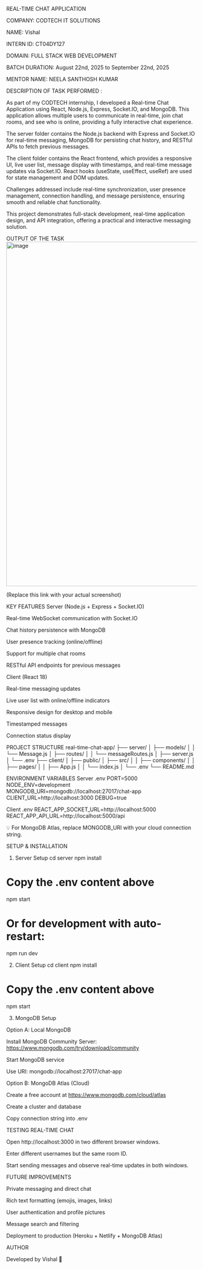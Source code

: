 REAL-TIME CHAT APPLICATION

COMPANY: CODTECH IT SOLUTIONS

NAME: Vishal

INTERN ID: CT04DY127

DOMAIN: FULL STACK WEB DEVELOPMENT

BATCH DURATION: August 22nd, 2025 to September 22nd, 2025

MENTOR NAME: NEELA SANTHOSH KUMAR

DESCRIPTION OF TASK PERFORMED :

As part of my CODTECH internship, I developed a Real-time Chat Application using React, Node.js, Express, Socket.IO, and MongoDB. This application allows multiple users to communicate in real-time, join chat rooms, and see who is online, providing a fully interactive chat experience.

The server folder contains the Node.js backend with Express and Socket.IO for real-time messaging, MongoDB for persisting chat history, and RESTful APIs to fetch previous messages.

The client folder contains the React frontend, which provides a responsive UI, live user list, message display with timestamps, and real-time message updates via Socket.IO. React hooks (useState, useEffect, useRef) are used for state management and DOM updates.

Challenges addressed include real-time synchronization, user presence management, connection handling, and message persistence, ensuring smooth and reliable chat functionality.

This project demonstrates full-stack development, real-time application design, and API integration, offering a practical and interactive messaging solution.

OUTPUT OF THE TASK
<img width="1918" height="910" alt="image" src="https://github.com/user-attachments/assets/6170fd85-d0e7-4f5f-b13c-325568851634" />



(Replace this link with your actual screenshot)

KEY FEATURES
Server (Node.js + Express + Socket.IO)

Real-time WebSocket communication with Socket.IO

Chat history persistence with MongoDB

User presence tracking (online/offline)

Support for multiple chat rooms

RESTful API endpoints for previous messages

Client (React 18)

Real-time messaging updates

Live user list with online/offline indicators

Responsive design for desktop and mobile

Timestamped messages

Connection status display

PROJECT STRUCTURE
real-time-chat-app/
├── server/
│   ├── models/
│   │   └── Message.js
│   ├── routes/
│   │   └── messageRoutes.js
│   ├── server.js
│   └── .env
├── client/
│   ├── public/
│   ├── src/
│   │   ├── components/
│   │   ├── pages/
│   │   ├── App.js
│   │   └── index.js
│   └── .env
└── README.md

ENVIRONMENT VARIABLES
Server .env
PORT=5000
NODE_ENV=development
MONGODB_URI=mongodb://localhost:27017/chat-app
CLIENT_URL=http://localhost:3000
DEBUG=true

Client .env
REACT_APP_SOCKET_URL=http://localhost:5000
REACT_APP_API_URL=http://localhost:5000/api


💡 For MongoDB Atlas, replace MONGODB_URI with your cloud connection string.

SETUP & INSTALLATION
1. Server Setup
cd server
npm install
# Copy the .env content above
npm start
# Or for development with auto-restart:
npm run dev

2. Client Setup
cd client
npm install
# Copy the .env content above
npm start

3. MongoDB Setup

Option A: Local MongoDB

Install MongoDB Community Server: https://www.mongodb.com/try/download/community

Start MongoDB service

Use URI: mongodb://localhost:27017/chat-app

Option B: MongoDB Atlas (Cloud)

Create a free account at https://www.mongodb.com/cloud/atlas

Create a cluster and database

Copy connection string into .env

TESTING REAL-TIME CHAT

Open http://localhost:3000 in two different browser windows.

Enter different usernames but the same room ID.

Start sending messages and observe real-time updates in both windows.

FUTURE IMPROVEMENTS

Private messaging and direct chat

Rich text formatting (emojis, images, links)

User authentication and profile pictures

Message search and filtering

Deployment to production (Heroku + Netlify + MongoDB Atlas)

AUTHOR

Developed by Vishal 🚀

